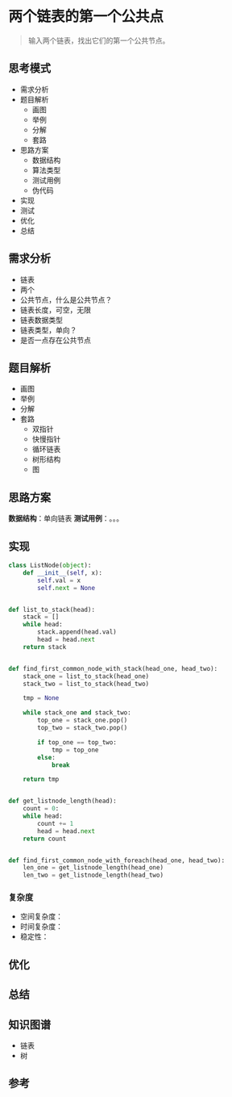 # 两个链表的第一个公共点

> 输入两个链表，找出它们的第一个公共节点。

## 思考模式

* 需求分析
* 题目解析
    * 画图
    * 举例
    * 分解
    * 套路
* 思路方案
    * 数据结构
    * 算法类型
    * 测试用例
    * 伪代码
* 实现
* 测试
* 优化
* 总结

## 需求分析

* 链表
* 两个
* 公共节点，什么是公共节点？
* 链表长度，可空，无限
* 链表数据类型
* 链表类型，单向？
* 是否一点存在公共节点

## 题目解析

* 画图
* 举例
* 分解
* 套路
    * 双指针
    * 快慢指针
    * 循环链表
    * 树形结构
    * 图

## 思路方案

**数据结构**：单向链表
**测试用例**：。。。

## 实现

```python
class ListNode(object):
    def __init__(self, x):
        self.val = x
        self.next = None


def list_to_stack(head):
    stack = []
    while head:
        stack.append(head.val)
        head = head.next
    return stack


def find_first_common_node_with_stack(head_one, head_two):
    stack_one = list_to_stack(head_one)
    stack_two = list_to_stack(head_two)

    tmp = None

    while stack_one and stack_two:
        top_one = stack_one.pop()
        top_two = stack_two.pop()

        if top_one == top_two:
            tmp = top_one
        else:
            break

    return tmp


def get_listnode_length(head):
    count = 0:
    while head:
        count += 1
        head = head.next
    return count


def find_first_common_node_with_foreach(head_one, head_two):
    len_one = get_listnode_length(head_one)
    len_two = get_listnode_length(head_two)
```

### 复杂度

* 空间复杂度：
* 时间复杂度：
* 稳定性：

## 优化

## 总结

## 知识图谱

* 链表
* 树

## 参考
